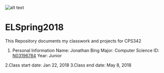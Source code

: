 ![alt text](https://www.newpaltz.edu/media/identity/logos/newpaltzlogo.jpg)
# ELSpring2018
This Repository documents my classwork and projects for CPS342
 1. Personal Information
 		Name: Jonathan Bing
 		Major: Computer Science
		ID: [N03196784](https://github.com/N03196784)
		Year: Junior
 
 2.Class start date: Jan 22, 2018
 3.Class end date: May 8, 2018
